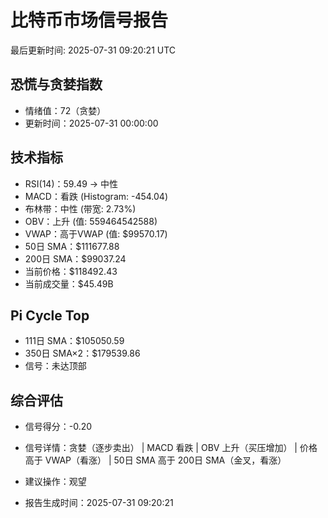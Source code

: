 # 比特币市场信号报告

最后更新时间: 2025-07-31 09:20:21 UTC

## 恐慌与贪婪指数
- 情绪值：72（贪婪）
- 更新时间：2025-07-31 00:00:00

## 技术指标
- RSI(14)：59.49 → 中性
- MACD：看跌 (Histogram: -454.04)
- 布林带：中性 (带宽: 2.73%)
- OBV：上升 (值: 559464542588)
- VWAP：高于VWAP (值: $99570.17)
- 50日 SMA：$111677.88
- 200日 SMA：$99037.24
- 当前价格：$118492.43
- 当前成交量：$45.49B

## Pi Cycle Top
- 111日 SMA：$105050.59
- 350日 SMA×2：$179539.86
- 信号：未达顶部

## 综合评估
- 信号得分：-0.20
- 信号详情：贪婪（逐步卖出） | MACD 看跌 | OBV 上升（买压增加） | 价格高于 VWAP（看涨） | 50日 SMA 高于 200日 SMA（金叉，看涨）
- 建议操作：观望

- 报告生成时间：2025-07-31 09:20:21
